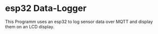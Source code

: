 # esp32 Data-Logger

This Programm uses an esp32 to log sensor data over MQTT and display them on an LCD display.